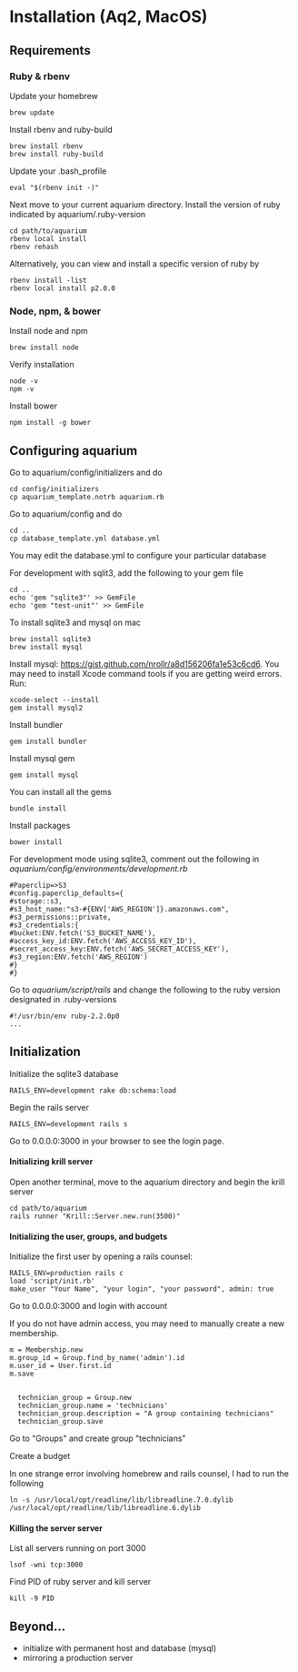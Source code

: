 Installation (Aq2, MacOS)
============

Requirements
---
### Ruby & rbenv
Update your homebrew

    brew update
    
Install rbenv and ruby-build

    brew install rbenv
    brew install ruby-build
    
Update your .bash_profile

    eval "$(rbenv init -)"

Next move to your current aquarium directory. Install the version of ruby indicated by aquarium/.ruby-version

    cd path/to/aquarium
    rbenv local install
    rbenv rehash

Alternatively, you can view and install a specific version of ruby by

    rbenv install -list
    rbenv local install p2.0.0

### Node, npm, & bower
Install node and npm

    brew install node
    
Verify installation

    node -v
    npm -v
    
Install bower

    npm install -g bower

Configuring aquarium
---

Go to aquarium/config/initializers and do

	cd config/initializers
	cp aquarium_template.notrb aquarium.rb
	
Go to aquarium/config and do

	cd ..
	cp database_template.yml database.yml

You may edit the database.yml to configure your particular database

For development with sqlit3, add the following to your gem file

    cd ..
    echo 'gem "sqlite3"' >> GemFile
    echo 'gem "test-unit"' >> GemFile

To install sqlite3 and mysql on mac

    brew install sqlite3
    brew install mysql

Install mysql: https://gist.github.com/nrollr/a8d156206fa1e53c6cd6. You may need to install Xcode command tools if you
are getting weird errors. Run:

    xcode-select --install
    gem install mysql2

Install bundler

    gem install bundler

Install mysql gem

    gem install mysql

You can install all the gems

	bundle install

Install packages

    bower install

For development mode using sqlite3, comment out the following in _aquarium/config/environments/development.rb_

    #Paperclip=>S3
    #config.paperclip_defaults={
    #storage::s3,
    #s3_host_name:"s3-#{ENV['AWS_REGION']}.amazonaws.com",
    #s3_permissions::private,
    #s3_credentials:{
    #bucket:ENV.fetch('S3_BUCKET_NAME'),
    #access_key_id:ENV.fetch('AWS_ACCESS_KEY_ID'),
    #secret_access_key:ENV.fetch('AWS_SECRET_ACCESS_KEY'),
    #s3_region:ENV.fetch('AWS_REGION')
    #}
    #}
    
Go to _aquarium/script/rails_ and change the following to the ruby version designated in .ruby-versions

    #!/usr/bin/env ruby-2.2.0p0
    ...


Initialization
---
Initialize the sqlite3 database

    RAILS_ENV=development rake db:schema:load

Begin the rails server

    RAILS_ENV=development rails s

Go to 0.0.0.0:3000 in your browser to see the login page.

#### Initializing krill server

Open another terminal, move to the aquarium directory and begin the krill server
    
    cd path/to/aquarium
    rails runner "Krill::Server.new.run(3500)"

#### Initializing the user, groups, and budgets

Initialize the first user by opening a rails counsel:

    RAILS_ENV=production rails c
    load 'script/init.rb'
    make_user "Your Name", "your login", "your password", admin: true

Go to 0.0.0.0:3000 and login with account

If you do not have admin access, you may need to manually create a new membership.

    m = Membership.new
    m.group_id = Group.find_by_name('admin').id
    m.user_id = User.first.id
    m.save

    
      technician_group = Group.new
      technician_group.name = 'technicians'
      technician_group.description = "A group containing technicians"
      technician_group.save



Go to "Groups" and create group "technicians"

Create a budget

In one strange error involving homebrew and rails counsel, I had to run the following

    ln -s /usr/local/opt/readline/lib/libreadline.7.0.dylib /usr/local/opt/readline/lib/libreadline.6.dylib

#### Killing the server server

List all servers running on port 3000

    lsof -wni tcp:3000
    
Find PID of ruby server and kill server

    kill -9 PID

Beyond...
---

* initialize with permanent host and database (mysql)
* mirroring a production server